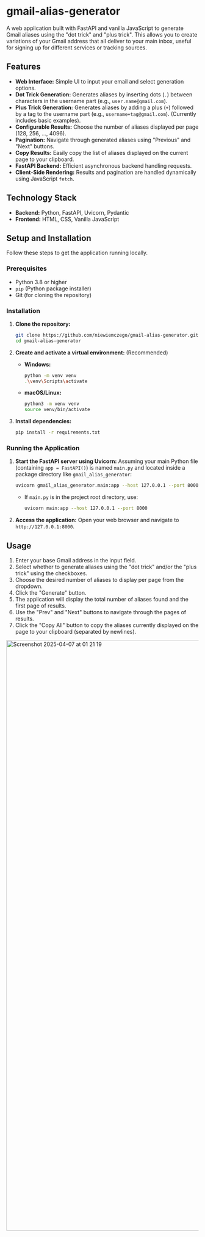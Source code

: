 # gmail-alias-generator

A web application built with FastAPI and vanilla JavaScript to generate Gmail aliases using the "dot trick" and "plus trick". This allows you to create variations of your Gmail address that all deliver to your main inbox, useful for signing up for different services or tracking sources.

## Features

*   **Web Interface:** Simple UI to input your email and select generation options.
*   **Dot Trick Generation:** Generates aliases by inserting dots (`.`) between characters in the username part (e.g., `user.name@gmail.com`).
*   **Plus Trick Generation:** Generates aliases by adding a plus (`+`) followed by a tag to the username part (e.g., `username+tag@gmail.com`). (Currently includes basic examples).
*   **Configurable Results:** Choose the number of aliases displayed per page (128, 256, ..., 4096).
*   **Pagination:** Navigate through generated aliases using "Previous" and "Next" buttons.
*   **Copy Results:** Easily copy the list of aliases displayed on the current page to your clipboard.
*   **FastAPI Backend:** Efficient asynchronous backend handling requests.
*   **Client-Side Rendering:** Results and pagination are handled dynamically using JavaScript `fetch`.

## Technology Stack

*   **Backend:** Python, FastAPI, Uvicorn, Pydantic
*   **Frontend:** HTML, CSS, Vanilla JavaScript

## Setup and Installation

Follow these steps to get the application running locally.

### Prerequisites

*   Python 3.8 or higher
*   `pip` (Python package installer)
*   Git (for cloning the repository)

### Installation

1.  **Clone the repository:**
    ```bash
    git clone https://github.com/niewiemczego/gmail-alias-generator.git
    cd gmail-alias-generator
    ```

2.  **Create and activate a virtual environment:** (Recommended)
    *   **Windows:**
        ```bash
        python -m venv venv
        .\venv\Scripts\activate
        ```
    *   **macOS/Linux:**
        ```bash
        python3 -m venv venv
        source venv/bin/activate
        ```

3.  **Install dependencies:**
    ```bash
    pip install -r requirements.txt
    ```

### Running the Application

1.  **Start the FastAPI server using Uvicorn:**
    Assuming your main Python file (containing `app = FastAPI()`) is named `main.py` and located inside a package directory like `gmail_alias_generator`:
    ```bash
    uvicorn gmail_alias_generator.main:app --host 127.0.0.1 --port 8000
    ```
    *   If `main.py` is in the project root directory, use:
        ```bash
        uvicorn main:app --host 127.0.0.1 --port 8000
        ```

2.  **Access the application:**
    Open your web browser and navigate to `http://127.0.0.1:8000`.

## Usage

1.  Enter your base Gmail address in the input field.
2.  Select whether to generate aliases using the "dot trick" and/or the "plus trick" using the checkboxes.
3.  Choose the desired number of aliases to display per page from the dropdown.
4.  Click the "Generate" button.
5.  The application will display the total number of aliases found and the first page of results.
6.  Use the "Prev" and "Next" buttons to navigate through the pages of results.
7.  Click the "Copy All" button to copy the aliases currently displayed on the page to your clipboard (separated by newlines).

<img width="1549" alt="Screenshot 2025-04-07 at 01 21 19" src="https://github.com/user-attachments/assets/3324cb79-9c07-4da3-ae2e-3c47d665858b" />


